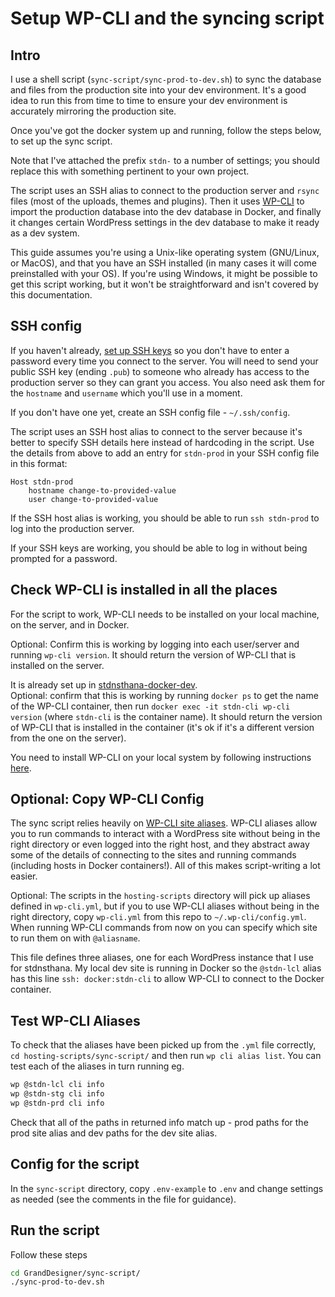 # Setup WP-CLI and the syncing script

## Intro
I use a shell script (`sync-script/sync-prod-to-dev.sh`) to sync the database and files from the production site into your dev environment. It's a good idea to run this from time to time to ensure your dev environment is 
accurately mirroring the production site.

Once you've got the docker system up and running, follow the steps below, to set up the sync script. 

Note that I've attached the prefix `stdn-` to a number of settings; you should replace this with something pertinent to your own project.  

The script uses an SSH alias to connect to the production server and `rsync` files  (most of the uploads, themes and plugins). Then it uses [WP-CLI](https://wp-cli.org/) to import the production database into the dev database in Docker, and finally it changes certain WordPress settings in the dev database to make it ready as a dev system.

This guide assumes you're using a Unix-like operating system (GNU/Linux, or MacOS), and that you have an SSH installed (in many cases it will come preinstalled with your OS). If you're using Windows, it might be possible to get this script working, but it won't be straightforward and isn't covered by this documentation.

## SSH config
If you haven't already, [set up SSH keys](https://www.howtogeek.com/424510/how-to-create-and-install-ssh-keys-from-the-linux-shell/) so you don't have to enter a password every time you connect to the server. You will need to send your public SSH key (ending `.pub`) to someone who already has access to the production server so they can grant you access. You also need ask them for the `hostname` and `username` which you'll use in a moment.

If you don't have one yet, create an SSH config file - `~/.ssh/config`.

The script uses an SSH host alias to connect to the server because it's better to specify 
SSH details here instead of hardcoding in the script. 
Use the details from above to add an entry for `stdn-prod` in your SSH config file in this format:
```
Host stdn-prod
	hostname change-to-provided-value
	user change-to-provided-value
```

If the SSH host alias is working, you should be able to run `ssh stdn-prod` to log into the production server. 

If your SSH keys are working, you should be able to log in without being prompted for a password.

## Check WP-CLI is installed in all the places
For the script to work, WP-CLI needs to be installed on your local machine, on the server, and in Docker.
 
Optional: Confirm this is working by logging into each user/server 
and running `wp-cli version`. It should return the version of WP-CLI that is installed on the server.

It is already set up in [stdnsthana-docker-dev](https://github.com/stdnsthanaTriratna/stdnsthana-docker-dev).  
Optional: confirm that this is working by running `docker ps` to get the name of the WP-CLI container, 
then run `docker exec -it stdn-cli wp-cli version` (where `stdn-cli` is the container name). 
It should return the version of WP-CLI that is installed in the container 
(it's ok if it's a different version from the one on the server).

You need to install WP-CLI on your local system by following instructions [here](https://wp-cli.org/#installing).

## Optional: Copy WP-CLI Config
The sync script relies heavily on [WP-CLI site aliases](https://make.wordpress.org/cli/handbook/guides/running-commands-remotely/#aliases). 
WP-CLI aliases allow you to run commands to interact with a WordPress site without being in the right directory 
or even logged into the right host, 
and they abstract away some of the details of connecting to the sites and running commands 
(including hosts in Docker containers!). All of this makes script-writing a lot easier.

Optional: The scripts in the `hosting-scripts` directory will pick up aliases defined in `wp-cli.yml`, 
but if you to use WP-CLI aliases without being in the right directory, 
copy `wp-cli.yml` from this repo to `~/.wp-cli/config.yml`. When running WP-CLI commands from now on you can specify which site to run them on with `@aliasname`.

This file defines three aliases, one for each WordPress instance that I use for stdnsthana. 
My local dev site is running in Docker so the `@stdn-lcl` alias has this line `ssh: docker:stdn-cli` 
to allow WP-CLI to connect to the Docker container. 

## Test WP-CLI Aliases
To check that the aliases have been picked up from the `.yml` file correctly, `cd hosting-scripts/sync-script/` and then run `wp cli alias list`.
You can test each of the aliases in turn running eg.
```bash
wp @stdn-lcl cli info
wp @stdn-stg cli info
wp @stdn-prd cli info
```
Check that all of the paths in returned info match up - prod paths for the prod site alias and dev paths for the dev site alias.

## Config for the script
In the `sync-script` directory, copy `.env-example` to `.env` and change settings as needed (see the comments in the file for guidance).

## Run the script
Follow these steps
```bash
cd GrandDesigner/sync-script/
./sync-prod-to-dev.sh
```

